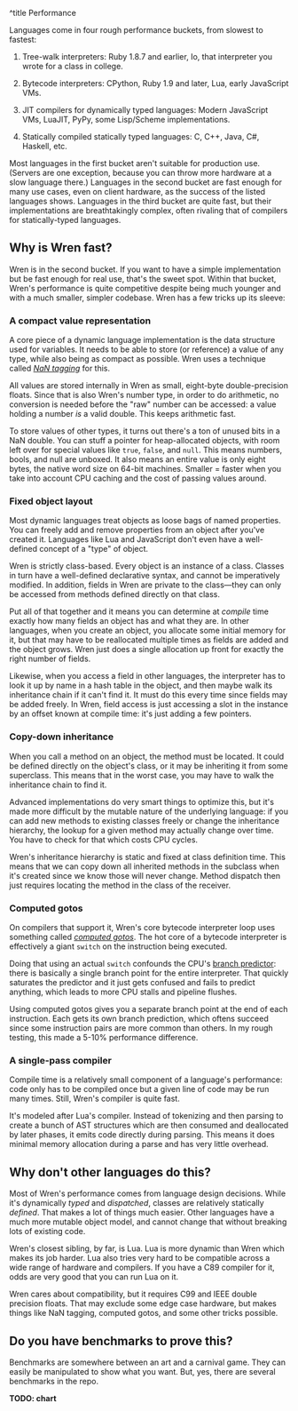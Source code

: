 ^title Performance

Languages come in four rough performance buckets, from slowest to fastest:

1.  Tree-walk interpreters: Ruby 1.8.7 and earlier, Io, that
    interpreter you wrote for a class in college.

2.  Bytecode interpreters: CPython,
    Ruby 1.9 and later, Lua, early JavaScript VMs.

3.  JIT compilers for dynamically typed languages: Modern JavaScript VMs,
    LuaJIT, PyPy, some Lisp/Scheme implementations.

4.  Statically compiled statically typed languages: C, C++, Java, C#, Haskell,
    etc.

Most languages in the first bucket aren't suitable for production use. (Servers are one exception, because you can throw more hardware at a slow language there.) Languages in the second bucket are fast enough for many use cases, even on client hardware, as the success of the listed languages shows. Languages in the third bucket are quite fast, but their implementations are breathtakingly complex, often rivaling that of compilers for statically-typed languages.

## Why is Wren fast?

Wren is in the second bucket. If you want to have a simple implementation but be fast enough for real use, that's the sweet spot. Within that bucket, Wren's performance is quite competitive despite being much younger and with a much smaller, simpler codebase. Wren has a few tricks up its sleeve:

### A compact value representation

A core piece of a dynamic language implementation is the data structure used for variables. It needs to be able to store (or reference) a value of any type, while also being as compact as possible. Wren uses a technique called *[NaN tagging][]* for this.

[nan tagging]: http://wingolog.org/archives/2011/05/18/value-representation-in-javascript-implementations

All values are stored internally in Wren as small, eight-byte double-precision floats. Since that is also Wren's number type, in order to do arithmetic, no conversion is needed before the "raw" number can be accessed: a value holding a number *is* a valid double. This keeps arithmetic fast.

To store values of other types, it turns out there's a ton of unused bits in a NaN double. You can stuff a pointer for heap-allocated objects, with room left over for special values like `true`, `false`, and `null`. This means numbers, bools, and null are unboxed. It also means an entire value is only eight bytes, the native word size on 64-bit machines. Smaller = faster when you take into account CPU caching and the cost of passing values around.

### Fixed object layout

Most dynamic languages treat objects as loose bags of named properties. You can freely add and remove properties from an object after you've created it. Languages like Lua and JavaScript don't even have a well-defined concept of a "type" of object.

Wren is strictly class-based. Every object is an instance of a class. Classes in turn have a well-defined declarative syntax, and cannot be imperatively modified. In addition, fields in Wren are private to the class&mdash;they can only be accessed from methods defined directly on that class.

Put all of that together and it means you can determine at *compile* time exactly how many fields an object has and what they are. In other languages, when you create an object, you allocate some initial memory for it, but that may have to be reallocated multiple times as fields are added and the object grows. Wren just does a single allocation up front for exactly the right number of fields.

Likewise, when you access a field in other languages, the interpreter has to look it up by name in a hash table in the object, and then maybe walk its inheritance chain if it can't find it. It must do this every time since fields may be added freely. In Wren, field access is just accessing a slot in the instance by an offset known at compile time: it's just adding a few pointers.

### Copy-down inheritance

When you call a method on an object, the method must be located. It could be defined directly on the object's class, or it may be inheriting it from some superclass. This means that in the worst case, you may have to walk the inheritance chain to find it.

Advanced implementations do very smart things to optimize this, but it's made more difficult by the mutable nature of the underlying language: if you can add new methods to existing classes freely or change the inheritance hierarchy, the lookup for a given method may actually change over time. You have to check for that which costs CPU cycles.

Wren's inheritance hierarchy is static and fixed at class definition time. This means that we can copy down all inherited methods in the subclass when it's created since we know those will never change. Method dispatch then just requires locating the method in the class of the receiver.

### Computed gotos

On compilers that support it, Wren's core bytecode interpreter loop uses something called [*computed gotos*](http://eli.thegreenplace.net/2012/07/12/computed-goto-for-efficient-dispatch-tables/). The hot core of a bytecode interpreter is effectively a giant `switch` on the instruction being executed.

Doing that using an actual `switch` confounds the CPU's [branch predictor](http://en.wikipedia.org/wiki/Branch_predictor): there is basically a single branch point for the entire interpreter. That quickly saturates the predictor and it just gets confused and fails to predict anything, which leads to more CPU stalls and pipeline flushes.

Using computed gotos gives you a separate branch point at the end of each instruction. Each gets its own branch prediction, which oftens succeed since some instruction pairs are more common than others. In my rough testing, this made a 5-10% performance difference.

### A single-pass compiler

Compile time is a relatively small component of a language's performance: code only has to be compiled once but a given line of code may be run many times. Still, Wren's compiler is quite fast.

It's modeled after Lua's compiler. Instead of tokenizing and then parsing to create a bunch of AST structures which are then consumed and deallocated by later phases, it emits code directly during parsing. This means it does minimal memory allocation during a parse and has very little overhead.

## Why don't other languages do this?

Most of Wren's performance comes from language design decisions. While it's dynamically *typed* and *dispatched*, classes are relatively statically *defined*. That makes a lot of things much easier. Other languages have a much more mutable object model, and cannot change that without breaking lots of existing code.

Wren's closest sibling, by far, is Lua. Lua is more dynamic than Wren which makes its job harder. Lua also tries very hard to be compatible across a wide range of hardware and compilers. If you have a C89 compiler for it, odds are very good that you can run Lua on it.

Wren cares about compatibility, but it requires C99 and IEEE double precision floats. That may exclude some edge case hardware, but makes things like NaN tagging, computed gotos, and some other tricks possible.

## Do you have benchmarks to prove this?

Benchmarks are somewhere between an art and a carnival game. They can easily be manipulated to show what you want. But, yes, there are several benchmarks in the repo.

**TODO: chart**
